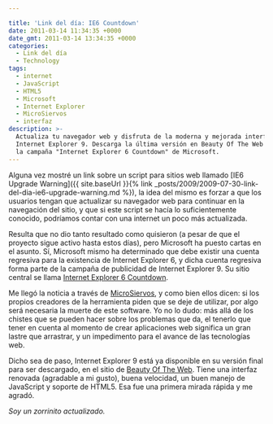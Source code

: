 ```yaml
---

title: 'Link del día: IE6 Countdown'
date: 2011-03-14 11:34:35 +0000
date_gmt: 2011-03-14 13:34:35 +0000
categories:
  - Link del día
  - Technology
tags:
  - internet
  - JavaScript
  - HTML5
  - Microsoft
  - Internet Explorer
  - MicroSiervos
  - interfaz
description: >-
  Actualiza tu navegador web y disfruta de la moderna y mejorada interfaz de
  Internet Explorer 9. Descarga la última versión en Beauty Of The Web y únete a
  la campaña "Internet Explorer 6 Countdown" de Microsoft.
---
```




Alguna vez mostré un link sobre un script para sitios web llamado [IE6 Upgrade Warning]({{ site.baseUrl }}{% link _posts/2009/2009-07-30-link-del-dia-ie6-upgrade-warning.md %}), la idea del mismo es forzar a que los usuarios tengan que actualizar su navegador web para continuar en la navegación del sitio, y que si este script se hacía lo suficientemente conocido, podríamos contar con una internet un poco más actualizada.

Resulta que no dio tanto resultado como quisieron (a pesar de que el proyecto sigue activo hasta estos días), pero Microsoft ha puesto cartas en el asunto. Sí, Microsoft mismo ha determinado que debe existir una cuenta regresiva para la existencia de Internet Explorer 6, y dicha cuenta regresiva forma parte de la campaña de publicidad de Internet Explorer 9. Su sitio central se llama [Internet Explorer 6 Countdown](http://www.ie6countdown.com/).

Me llegó la noticia a través de [MicroSiervos](http://www.microsiervos.com/archivo/ordenadores/internet-explorer-6-debe-morir.html), y como bien ellos dicen: si los propios creadores de la herramienta piden que se deje de utilizar, por algo será necesaria la muerte de este software. Yo no lo dudo: más allá de los chistes que se pueden hacer sobre los problemas que da, el tenerlo que tener en cuenta al momento de crear aplicaciones web significa un gran lastre que arrastrar, y un impedimento para el avance de las tecnologías web.

Dicho sea de paso, Internet Explorer 9 está ya disponible en su versión final para ser descargado, en el sitio de [Beauty Of The Web](http://www.beautyoftheweb.com/). Tiene una interfaz renovada (agradable a mi gusto), buena velocidad, un buen manejo de JavaScript y soporte de HTML5. Esa fue una primera mirada rápida y me agradó.

_Soy un zorrinito actualizado._
